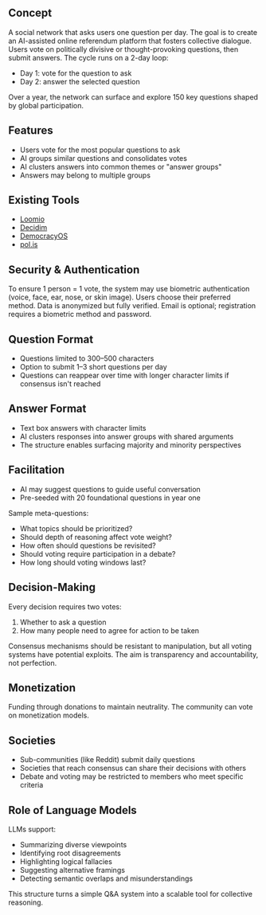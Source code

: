 ## Concept

A social network that asks users one question per day. The goal is to create an AI-assisted online referendum platform that fosters collective dialogue. Users vote on politically divisive or thought-provoking questions, then submit answers. The cycle runs on a 2-day loop:

- Day 1: vote for the question to ask
- Day 2: answer the selected question

Over a year, the network can surface and explore 150 key questions shaped by global participation.

## Features

- Users vote for the most popular questions to ask
- AI groups similar questions and consolidates votes
- AI clusters answers into common themes or "answer groups"
- Answers may belong to multiple groups

## Existing Tools

- [Loomio](https://www.loomio.com/about)
- [Decidim](https://decidim.org/)
- [DemocracyOS](https://worldjusticeproject.org/our-work/programs/democracyos)
- [pol.is](https://pol.is/)

## Security & Authentication

To ensure 1 person = 1 vote, the system may use biometric authentication (voice, face, ear, nose, or skin image). Users choose their preferred method. Data is anonymized but fully verified. Email is optional; registration requires a biometric method and password.

## Question Format
- Questions limited to 300–500 characters
- Option to submit 1–3 short questions per day
- Questions can reappear over time with longer character limits if consensus isn't reached

## Answer Format
- Text box answers with character limits
- AI clusters responses into answer groups with shared arguments
- The structure enables surfacing majority and minority perspectives

## Facilitation
- AI may suggest questions to guide useful conversation
- Pre-seeded with 20 foundational questions in year one

Sample meta-questions:

- What topics should be prioritized?
- Should depth of reasoning affect vote weight?
- How often should questions be revisited?
- Should voting require participation in a debate?
- How long should voting windows last?

## Decision-Making
Every decision requires two votes:

1. Whether to ask a question
2. How many people need to agree for action to be taken

Consensus mechanisms should be resistant to manipulation, but all voting systems have potential exploits. The aim is transparency and accountability, not perfection.

## Monetization
Funding through donations to maintain neutrality. The community can vote on monetization models.

## Societies
- Sub-communities (like Reddit) submit daily questions
- Societies that reach consensus can share their decisions with others
- Debate and voting may be restricted to members who meet specific criteria

## Role of Language Models

LLMs support:

- Summarizing diverse viewpoints
- Identifying root disagreements
- Highlighting logical fallacies
- Suggesting alternative framings
- Detecting semantic overlaps and misunderstandings

This structure turns a simple Q&A system into a scalable tool for collective reasoning.